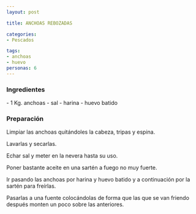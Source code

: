 ```yaml
---
layout: post

title: ANCHOAS REBOZADAS

categories:
- Pescados

tags:
- anchoas
- huevo
personas: 6 
---
```

<h3>Ingredientes</h3>
- 1 Kg. anchoas
- sal
- harina
- huevo batido

<h3>Preparación</h3>
Limpiar las anchoas quitándoles la cabeza, tripas y espina.

Lavarlas y secarlas.

Echar sal y meter en la nevera hasta su uso.

Poner bastante aceite en una sartén a fuego no muy fuerte.

Ir pasando las anchoas por harina y huevo batido y a continuación por la sartén para freírlas.

Pasarlas a una fuente colocándolas de forma que las que se van friendo después monten un poco sobre las anteriores.

